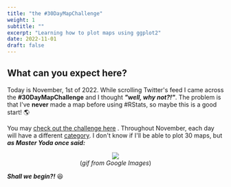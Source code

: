 ```yaml
---
title: "the #30DayMapChallenge"
weight: 1
subtitle: ""
excerpt: "Learning how to plot maps using ggplot2"
date: 2022-11-01
draft: false
---
```


## What can you expect here?

Today is November, 1st of 2022. While scrolling Twitter's feed I came across the **#30DayMapChallenge** and I thought ***"well, why not?!"***. The problem is that I've **never** made a map before using #RStats, so maybe this is a good start! 🌎

You may [check out the challenge here](https://twitter.com/hashtag/30DayMapChallenge?src=hashtag_click) . Throughout November, each day will have a different [category](https://twitter.com/tjukanov/status/1576650170535936001). I don't know if I'll be able to plot 30 maps, but ***as Master Yoda once said:***

<center>

![](https://media.tenor.com/o8aL4fkhOwcAAAAC/starwarsday.gif) <br>
(*gif from Google Images*)

</center>

***Shall we begin?!*** 😆
